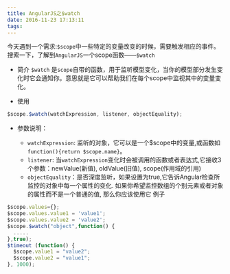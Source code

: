 ```yaml
---
title: AngularJS之$watch
date: 2016-11-23 17:13:11
tags:
---
```


今天遇到一个需求:`$scope`中一些特定的变量改变的时候，需要触发相应的事件。搜索一下，了解到`AngularJS`一个scope函数——`$watch`

- 简介
`$watch` 是`scope`自带的函数，用于监听模型变化，当你的模型部分发生变化时它会通知你。意思就是它可以帮助我们在每个scope中监视其中的变量变化。

- 使用
```js 
$scope.$watch(watchExpression, listener, objectEquality);
```

- 参数说明：

  - `watchExpression`: 监听的对象，它可以是一个$scope中的变量,或函数如`function(){return $scope.name}`。
  - `listener`: 当`watchExpression`变化时会被调用的函数或者表达式,它接收3个参数：newValue(新值), oldValue(旧值), scope(作用域的引用)
  - `objectEquality`：是否深度监听，如果设置为true,它告诉Angular检查所监控的对象中每一个属性的变化. 如果你希望监控数组的个别元素或者对象的属性而不是一个普通的值, 那么你应该使用它
例子
``` js
$scope.values={};
$scope.values.value1 = 'value1';
$scope.values.value2 = 'value2';
$scope.$watch("object",function() {
  .....
},true);
$timeout (function() {
  $scope.value1 = "value2";
  $scope.value2 = "value1";
}, 1000);
```